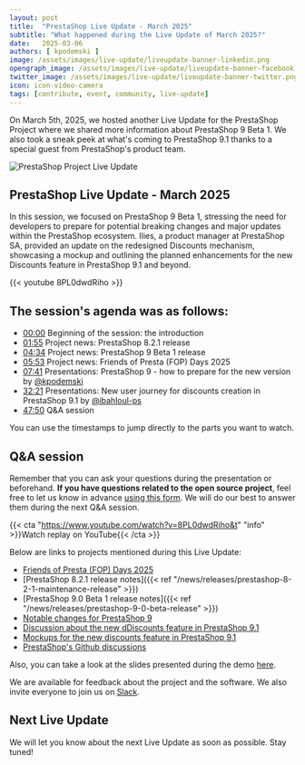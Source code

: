 ```yaml
---
layout: post
title:  "PrestaShop Live Update - March 2025"
subtitle: "What happened during the Live Update of March 2025?"
date:   2025-03-06
authors: [ kpodemski ]
image: /assets/images/live-update/liveupdate-banner-linkedin.png
opengraph_image: /assets/images/live-update/liveupdate-banner-facebook.png
twitter_image: /assets/images/live-update/liveupdate-banner-twitter.png
icon: icon-video-camera
tags: [contribute, event, community, live-update]
---
```


On March 5th, 2025, we hosted another Live Update for the PrestaShop Project where we shared more information about PrestaShop 9 Beta 1. We also took a sneak peek at what's coming to PrestaShop 9.1 thanks to a special guest from PrestaShop's product team.

![PrestaShop Project Live Update](/assets/images/live-update/liveupdate-banner-linkedin.png)

## PrestaShop Live Update - March 2025

In this session, we focused on PrestaShop 9 Beta 1, stressing the need for developers to prepare for potential breaking changes and major updates within the PrestaShop ecosystem. Ilies, a product manager at PrestaShop SA, provided an update on the redesigned Discounts mechanism, showcasing a mockup and outlining the planned enhancements for the new Discounts feature in PrestaShop 9.1 and beyond.

{{< youtube 8PL0dwdRiho >}}

## The session's agenda was as follows:

- [00:00](https://www.youtube.com/watch?v=8PL0dwdRiho) Beginning of the session: the introduction
- [01:55](https://youtu.be/8PL0dwdRiho?t=115) Project news: PrestaShop 8.2.1 release
- [04:34](https://youtu.be/8PL0dwdRiho?t=274) Project news: PrestaShop 9 Beta 1 release
- [05:53](https://youtu.be/8PL0dwdRiho?t=353) Project news: Friends of Presta (FOP) Days 2025
- [07:41](https://youtu.be/8PL0dwdRiho?t=461) Presentations: PrestaShop 9 - how to prepare for the new version by [@kpodemski](https://github.com/kpodemski)
- [32:21](https://youtu.be/8PL0dwdRiho?t=1941) Presentations: New user journey for discounts creation in PrestaShop 9.1 by [@ibahloul-ps](https://github.com/ibahloul-ps)
- [47:50](https://youtu.be/8PL0dwdRiho?t=2870) Q&A session

You can use the timestamps to jump directly to the parts you want to watch.

## Q&A session

Remember that you can ask your questions during the presentation or beforehand. **If you have questions related to the open source project**, feel free to let us know in advance [using this form](https://forms.gle/FWazuZnXBtFPauFZ7). We will do our best to answer them during the next Q&A session.

{{< cta "https://www.youtube.com/watch?v=8PL0dwdRiho&t" "info" >}}Watch replay on YouTube{{< /cta >}}

Below are links to projects mentioned during this Live Update:

- [Friends of Presta (FOP) Days 2025](https://friendsofpresta.org/friends-of-presta-day-fop-day/)
- [PrestaShop 8.2.1 release notes]({{< ref "/news/releases/prestashop-8-2-1-maintenance-release" >}})
- [PrestaShop 9.0 Beta 1 release notes]({{< ref "/news/releases/prestashop-9-0-beta-release" >}})
- [Notable changes for PrestaShop 9](https://devdocs.prestashop-project.org/9/modules/core-updates/9.0/)
- [Discussion about the new dDiscounts feature in PrestaShop 9.1](https://github.com/PrestaShop/PrestaShop/discussions/37972)
- [Mockups for the new discounts feature in PrestaShop 9.1](https://www.figma.com/design/EuEiXX0isa1S43MBZ2O9ON/Discounts?node-id=740-86653&p=f&t=zuojsAUU2JnwBCKQ-0)
- [PrestaShop's Github discussions](https://github.com/PrestaShop/PrestaShop/discussions/)

Also, you can take a look at the slides presented during the demo [here](https://docs.google.com/presentation/d/1eJZbyiYSxkB5gqI2QrLjZVMHJmR8dwBcgEHwfVuDmFI/edit?usp=sharing).

We are available for feedback about the project and the software. We also invite everyone to join us on [Slack](https://www.prestashop-project.org/slack/).

## Next Live Update

We will let you know about the next Live Update as soon as possible. Stay tuned!
